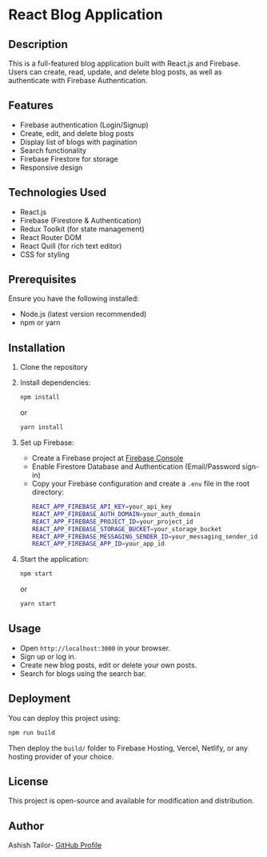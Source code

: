 # React Blog Application

## Description
This is a full-featured blog application built with React.js and Firebase. Users can create, read, update, and delete blog posts, as well as authenticate with Firebase Authentication.

## Features
- Firebase authentication (Login/Signup)
- Create, edit, and delete blog posts
- Display list of blogs with pagination
- Search functionality
- Firebase Firestore for storage
- Responsive design

## Technologies Used
- React.js
- Firebase (Firestore & Authentication)
- Redux Toolkit (for state management)
- React Router DOM
- React Quill (for rich text editor)
- CSS for styling

## Prerequisites
Ensure you have the following installed:
- Node.js (latest version recommended)
- npm or yarn

## Installation

1. Clone the repository


2. Install dependencies:
   ```sh
   npm install
   ```
   or
   ```sh
   yarn install
   ```

3. Set up Firebase:
   - Create a Firebase project at [Firebase Console](https://console.firebase.google.com/)
   - Enable Firestore Database and Authentication (Email/Password sign-in)
   - Copy your Firebase configuration and create a `.env` file in the root directory:
     ```sh
     REACT_APP_FIREBASE_API_KEY=your_api_key
     REACT_APP_FIREBASE_AUTH_DOMAIN=your_auth_domain
     REACT_APP_FIREBASE_PROJECT_ID=your_project_id
     REACT_APP_FIREBASE_STORAGE_BUCKET=your_storage_bucket
     REACT_APP_FIREBASE_MESSAGING_SENDER_ID=your_messaging_sender_id
     REACT_APP_FIREBASE_APP_ID=your_app_id
     ```

4. Start the application:
   ```sh
   npm start
   ```
   or
   ```sh
   yarn start
   ```

## Usage
- Open `http://localhost:3000` in your browser.
- Sign up or log in.
- Create new blog posts, edit or delete your own posts.
- Search for blogs using the search bar.

## Deployment
You can deploy this project using:
```sh
npm run build
```
Then deploy the `build/` folder to Firebase Hosting, Vercel, Netlify, or any hosting provider of your choice.

## License
This project is open-source and available for modification and distribution.

## Author
Ashish Tailor- [GitHub Profile](https://github.com/ashish-tailor)


